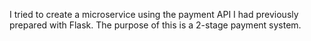 I tried to create a microservice using the payment API I had previously prepared with Flask. The purpose of this is a 2-stage payment system.
